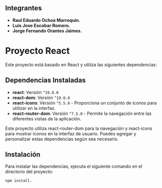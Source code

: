 ## Integrantes

- **Raul Eduardo Ochoa Marroquin.**
- **Luis Jose Escobar Romero.**
- **Jorge Fernando Orantes Jaimes.**

# Proyecto React

Este proyecto está basado en React y utiliza las siguientes dependencias:

## Dependencias Instaladas

- **react**: Versión `^19.0.0`
- **react-dom**: Versión `^19.0.0`
- **react-icons**: Versión `^5.5.0` - Proporciona un conjunto de íconos para utilizar en la interfaz.
- **react-router-dom**: Versión `^7.5.0` - Permite la navegación entre las diferentes vistas de la aplicación.

Este proyecto utiliza react-router-dom para la navegación y react-icons para mostrar íconos en la interfaz de usuario. Puedes agregar y personalizar estas dependencias según sea necesario.

## Instalación

Para instalar las dependencias, ejecuta el siguiente comando en el directorio del proyecto:

```bash
npm install.


